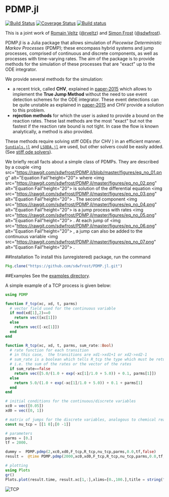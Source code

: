 # PDMP.jl 

[![Build Status](https://travis-ci.org/sdwfrost/PDMP.jl.svg?branch=master)](https://travis-ci.org/sdwfrost/PDMP.jl)
[![Coverage Status](https://coveralls.io/repos/github/sdwfrost/PDMP.jl/badge.svg?branch=master)](https://coveralls.io/github/sdwfrost/PDMP.jl?branch=master)
[![Build status](https://ci.appveyor.com/api/projects/status/github/sdwfrost/PDMP.jl?svg=true&branch=master)](https://ci.appveyor.com/project/sdwfrost/pdmp-jl/branch/master)

This is a joint work of [Romain Veltz](https://romainveltz.pythonanywhere.com/) ([@rveltz](http://github.com/rveltz)) and [Simon Frost](http://www.vet.cam.ac.uk/directory/sdf22@cam.ac.uk) ([@sdwfrost](http://github.com/sdwfrost)).

PDMP.jl is a Julia package that allows simulation of *Piecewise Deterministic Markov Processes* (PDMP); these encompass hybrid systems and jump processes, comprised of continuous and discrete components, as well as processes with time-varying rates. The aim of the package is to provide methods for the simulation of these processes that are "exact" up to the ODE integrator.

We provide several methods for the simulation:

- a recent trick, called **CHV**, explained in [paper-2015](http://arxiv.org/abs/1504.06873) which allows to implement the **True Jump Method** without the need to use event detection schemes for the ODE integrator. These event detections can be quite unstable as explained in [paper-2015](http://arxiv.org/abs/1504.06873) and CHV provide a solution to this problem.
- **rejection methods** for which the user is asked to provide a bound on the reaction rates. These last methods are the most "exact" but not the fastest if the reaction rate bound is not tight. In case the flow is known analytically, a method is also provided.


These methods require solving stiff ODEs (for CHV ) in an efficient manner. [```Sundials.jl```](https://github.com/JuliaLang/Sundials.jl) and [```LSODA.jl```](https://github.com/rveltz/LSODA.jl) are used, but other solvers could be easily added. (See [stiff ode solvers](http://lh3lh3.users.sourceforge.net/solveode.shtml)).

We briefly recall facts about a simple class of PDMPs. They are described by a couple 
<img src="https://rawgit.com/sdwfrost/PDMP.jl/blob/master/figures/eq_no_01.png" alt="Equation Fail"height="20">
 where 
<img src="https://rawgit.com/sdwfrost/PDMP.jl/master/figures/eq_no_02.png" alt="Equation Fail"height="20">
 is solution of the differential equation 
<img src="https://rawgit.com/sdwfrost/PDMP.jl/master/figures/eq_no_03.png" alt="Equation Fail"height="20">
. The second component 
<img src="https://rawgit.com/sdwfrost/PDMP.jl/master/figures/eq_no_04.png" alt="Equation Fail"height="20">
 is a jump process with rates 
<img src="https://rawgit.com/sdwfrost/PDMP.jl/master/figures/eq_no_05.png" alt="Equation Fail"height="20">
. At each jump of 
<img src="https://rawgit.com/sdwfrost/PDMP.jl/master/figures/eq_no_06.png" alt="Equation Fail"height="20">
, a jump can also be added to the continuous variable 
<img src="https://rawgit.com/sdwfrost/PDMP.jl/master/figures/eq_no_07.png" alt="Equation Fail"height="20">
.

<!--We briefly recall facts about a simple class of PDMPs. They are decribed by a couple ![equation](http://www.sciweavers.org/tex2img.php?eq=(x_c,x_d)&bc=White&fc=Black&im=svg&fs=11&ff=arev&edit=) where ![equation](http://www.sciweavers.org/tex2img.php?eq=x_c&bc=White&fc=Black&im=svg&fs=11&ff=arev&edit=) is solution of the differential equation ![equation](http://www.sciweavers.org/tex2img.php?eq= dx_c/dt = F(x_c,x_d,t)&bc=White&fc=Black&im=svg&fs=11&ff=arev&edit=). The second component ![equation](http://www.sciweavers.org/tex2img.php?eq=x_d&bc=White&fc=Black&im=svg&fs=11&ff=arev&edit=) is a jump process with rates ![equation](http://www.sciweavers.org/tex2img.php?eq= R(x_c,x_d,t)&bc=White&fc=Black&im=svg&fs=11&ff=arev&edit=). At each jump of ![equation](http://www.sciweavers.org/tex2img.php?eq=x_d&bc=White&fc=Black&im=svg&fs=11&ff=arev&edit=), a jump can be added to the continuous variable ![equation](http://www.sciweavers.org/tex2img.php?eq=x_c&bc=White&fc=Black&im=svg&fs=11&ff=arev&edit=) too..-->

##Installation
To install this (unregistered) package, run the command 

```julia
Pkg.clone("https://github.com/sdwfrost/PDMP.jl.git")
```

##Examples
See the [examples directory](https://github.com/sdwfrost/PDMP.jl/tree/master/examples).

A simple example of a TCP process is given below:

```julia
using PDMP

function F_tcp(xc, xd, t, parms)
  # vector field used for the continuous variable
  if mod(xd[1],2)==0
    return vec([xc[1]])
  else
    return vec([-xc[1]])
  end
end

function R_tcp(xc, xd, t, parms, sum_rate::Bool)
  # rate function for each transition
  # in this case,  the transitions are xd1->xd1+1 or xd2->xd2-1
  # sum_rate is a boolean which tells R_tcp the type which must be returned:
  # i.e. the sum of the rates or the vector of the rates
  if sum_rate==false
    return vec([5.0/(1.0 + exp(-xc[1]/1.0 + 5.0)) + 0.1, parms[1]])
  else
    return 5.0/(1.0 + exp(-xc[1]/1.0 + 5.0)) + 0.1 + parms[1]
  end
end

# initial conditions for the continuous/discrete variables
xc0 = vec([0.05])
xd0 = vec([0, 1])

# matrix of jumps for the discrete variables, analogous to chemical reactions
const nu_tcp = [[1 0];[0 -1]]

# parameters  
parms = [0.]
tf = 2000.

dummy =  PDMP.pdmp(2,xc0,xd0,F_tcp,R_tcp,nu_tcp,parms,0.0,tf,false)
result =  @time PDMP.pdmp(2000,xc0,xd0,F_tcp,R_tcp,nu_tcp,parms,0.0,tf,false)

# plotting
using Plots
gr()
Plots.plot(result.time, result.xc[1,:],xlims=[0.,100.],title = string("#Jumps = ",length(result.time)))
```

![TCP](examples/tcp.png)
